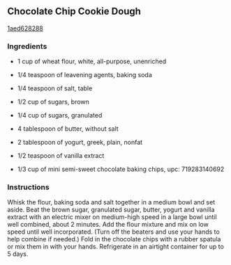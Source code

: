 ## Chocolate Chip Cookie Dough

[1aed628288](http://www.foodnetwork.com/recipes/food-network-kitchens/chocolate-chip-cookie-dough.html)

### Ingredients

 - 1 cup of wheat flour, white, all-purpose, unenriched

 - 1/4 teaspoon of leavening agents, baking soda

 - 1/4 teaspoon of salt, table

 - 1/2 cup of sugars, brown

 - 1/4 cup of sugars, granulated

 - 4 tablespoon of butter, without salt

 - 2 tablespoon of yogurt, greek, plain, nonfat

 - 1/2 teaspoon of vanilla extract

 - 1/3 cup of mini semi-sweet chocolate baking chips, upc: 719283140692

### Instructions

Whisk the flour, baking soda and salt together in a medium bowl and set aside. Beat the brown sugar, granulated sugar, butter, yogurt and vanilla extract with an electric mixer on medium-high speed in a large bowl until well combined, about 2 minutes. Add the flour mixture and mix on low speed until well incorporated. (Turn off the beaters and use your hands to help combine if needed.) Fold in the chocolate chips with a rubber spatula or mix them in with your hands. Refrigerate in an airtight container for up to 5 days.
